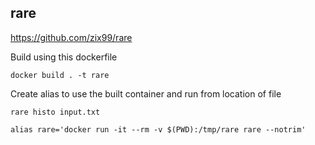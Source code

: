 rare
---
https://github.com/zix99/rare

Build using this dockerfile

`docker build . -t rare`

Create alias to use the built container and run from location of file

`rare histo input.txt`

`alias rare='docker run -it --rm -v $(PWD):/tmp/rare rare --notrim'`
